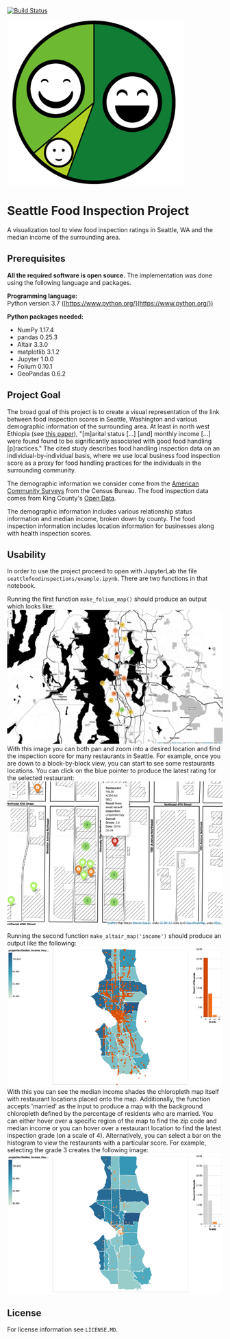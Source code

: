 [![Build Status](https://travis-ci.com/hyspacex/Seattle-Food-Inspections.svg?branch=master)](https://travis-ci.com/hyspacex/Seattle-Food-Inspections)

![Seattle Food Inspection Logo](docs/example_images/seattle_food_logo.png)

# Seattle Food Inspection Project

A visualization tool to view food inspection ratings in Seattle, WA and the median income of the surrounding area.

## Prerequisites

**All the required software is open source.**  The implementation was done using the following language and packages.  

**Programming language:**   
Python version 3.7  ([https://www.python.org/](https://www.python.org/))

**Python packages needed:**
- NumPy 1.17.4
- pandas 0.25.3
- Altair 3.3.0
- matplotlib 3.1.2
- Jupyter 1.0.0
- Folium 0.10.1
- GeoPandas 0.6.2

## Project Goal

The broad goal of this project is to create a visual representation of the link between food inspection scores in Seattle, Washington and various demographic information of the surrounding area. At least in north west Ethiopia (see [this paper](https://www.ncbi.nlm.nih.gov/pmc/articles/PMC4057591/)), "[m]arital status [...] [and] monthly income [...] were found found to be significantly associated with good food handling [p]ractices." The cited study describes food handling inspection data on an individual-by-individual basis, where we use local business food inspection score as a proxy for food handling practices for the individuals in the surrounding community.

The demographic information we consider come from the [American Community Surveys](https://www.census.gov/programs-surveys/acs) from the Census Bureau. The food inspection data comes from King County's [Open Data](https://data.kingcounty.gov/).

The demographic information includes various relationship status information and median income, broken down by county. The food inspection information includes location information for businesses along with health inspection scores.

## Usability

In order to use the project proceed to open with JupyterLab the file `seattlefoodinspections/example.ipynb`. There are two functions in that notebook.

Running the first function `make_folium_map()` should produce an output which looks like:
![Folium Example Image](docs/example_images/folium_example.jpg)
With this image you can both pan and zoom into a desired location and find the inspection score for many restaurants in Seattle. For example, once you are down to a block-by-block view, you can start to see some restaurants locations. You can click on the blue pointer to produce the latest rating for the selected restaurant:
![Folium Example Restaurant](docs/example_images/folium_zoom_example.png)

Running the second function `make_altair_map('income')` should produce an output like the following:
![Altair Example](docs/example_images/altair_example.png)
With this you can see the median income shades the chloropleth map itself with restaurant locations placed onto the map. Additionally, the function accepts 'married' as the input to produce a map with the background chloropleth defined by the percentage of residents who are married.
You can either hover over a specific region of the map to find the zip code and median income or you can hover over a restaurant location to find the latest inspection grade (on a scale of 4). Alternatively, you can select a bar on the histogram to view the restaurants with a particular score. For example, selecting the grade 3 creates the following image:![Altair Restriction](docs/example_images/altair_example_restriction.png)

## License
For license information see `LICENSE.MD`.
